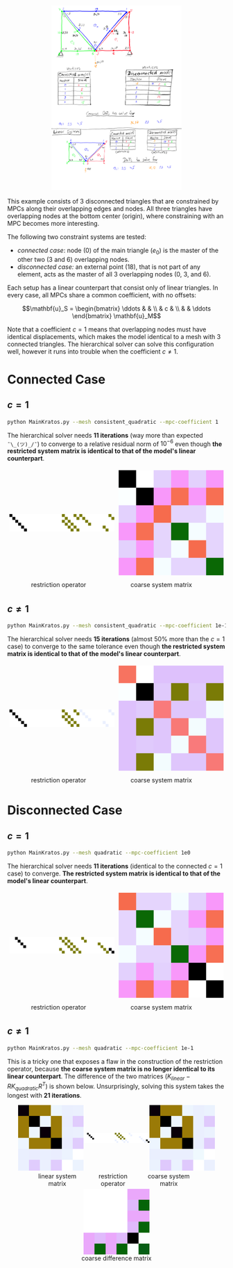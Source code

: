 <p align="center">
<img src=".readme/figure.png" width=300/>
</p>

This example consists of 3 disconnected triangles that are constrained by MPCs along their overlapping edges and nodes. All three triangles have overlapping nodes at the bottom center (origin), where constraining with an MPC becomes more interesting.

The following two constraint systems are tested:
- *connected case*: node ($0$) of the main triangle ($e_0$) is the master of the other two ($3$ and $6$) overlapping nodes.
- *disconnected case:* an external point ($18$), that is not part of any element, acts as the master of all 3 overlapping nodes ($0$, $3$, and $6$).

Each setup has a linear counterpart that consist only of linear triangles. In every case, all MPCs share a common coefficient, with no offsets:
```math
\mathbf{u}_S =
\begin{bmatrix}
    \ddots & & \\
    & c & \\
    & & \ddots
\end{bmatrix}
\mathbf{u}_M
```

Note that a coefficient $c=1$ means that overlapping nodes must have identical displacements, which makes the model identical to a mesh with 3 connected triangles. The hierarchical solver can solve this configuration well, however it runs into trouble when the coefficient $c \neq 1$.

# Connected Case

## $c = 1$

```bash
python MainKratos.py --mesh consistent_quadratic --mpc-coefficient 1
```

The hierarchical solver needs **11 iterations** (way more than expected `¯\_(ツ)_/¯`) to converge to a relative residual norm of $10^{-6}$ even though **the restricted system matrix is identical to that of the model's linear counterpart**.

<div>
    <div width=100% style="display: flex; flex-direction: row; align-items: center; justify-content: center;">
        <figure width=45%; style="margin: 1%;">
            <img alt="restriction operator" src=".readme/consistent_quadratic_restriction_operator_1e0.png" width=100%/>
        </figure>
        <figure width=45%; style="margin: 1%;">
            <img alt="coarse system matrix" src=".readme/consistent_quadratic_coarse_system_matrix_1e0.png"  width=100%/>
        </figure>
    </div>
    <div width=100% style="display: flex; flex-direction: row; align-items: center;">
        <figcaption style="width: 45%; margin: 1%; text-align: center;">restriction operator</figcaption>
        <figcaption style="width: 45%; margin: 1%; text-align: center;">coarse system matrix</figcaption>
    </div>
</div>

## $c \neq 1$

```bash
python MainKratos.py --mesh consistent_quadratic --mpc-coefficient 1e-1
```

The hierarchical solver needs **15 iterations** (almost 50% more than the $c=1$ case) to converge to the same tolerance even though **the restricted system matrix is identical to that of the model's linear counterpart**.

<div>
    <div width=100% style="display: flex; flex-direction: row; align-items: center; justify-content: center;">
        <figure width=45%; style="margin: 1%;">
            <img alt="restriction operator" src=".readme/consistent_quadratic_restriction_operator_1e-1.png" width=100%/>
        </figure>
        <figure width=45%; style="margin: 1%;">
            <img alt="coarse system matrix" src=".readme/consistent_quadratic_coarse_system_matrix_1e-1.png"  width=100%/>
        </figure>
    </div>
    <div width=100% style="display: flex; flex-direction: row; align-items: center;">
        <figcaption style="width: 45%; margin: 1%; text-align: center;">restriction operator</figcaption>
        <figcaption style="width: 45%; margin: 1%; text-align: center;">coarse system matrix</figcaption>
    </div>
</div>


# Disconnected Case


## $c=1$

```bash
python MainKratos.py --mesh quadratic --mpc-coefficient 1e0
```

The hierarchical solver needs **11 iterations** (identical to the connected $c=1$ case) to converge. **The restricted system matrix is identical to that of the model's linear counterpart**.

<div>
    <div width=100% style="display: flex; flex-direction: row; align-items: center; justify-content: center;">
        <figure width=45%; style="margin: 1%;">
            <img alt="restriction operator" src=".readme/quadratic_restriction_operator_1e0.png" width=100%/>
        </figure>
        <figure width=45%; style="margin: 1%;">
            <img alt="coarse system matrix" src=".readme/quadratic_coarse_system_matrix_1e0.png"  width=100%/>
        </figure>
    </div>
    <div width=100% style="display: flex; flex-direction: row; align-items: center;">
        <figcaption style="width: 45%; margin: 1%; text-align: center;">restriction operator</figcaption>
        <figcaption style="width: 45%; margin: 1%; text-align: center;">coarse system matrix</figcaption>
    </div>
</div>

## $c \neq 1$

```bash
python MainKratos.py --mesh quadratic --mpc-coefficient 1e-1
```

This is a tricky one that exposes a flaw in the construction of the restriction operator, because **the coarse system matrix is no longer identical to its linear counterpart**. The difference of the two matrices ($K_{linear} - RK_{quadratic}R^T$) is shown below. Unsurprisingly, solving this system takes the longest with **21 iterations**.

<div width=100% style="display: flex; flex-direction: column; align-items: center; justify-content: center;">
    <div width=100% style="display: flex; flex-direction: row; align-items: center; justify-content: center;">
        <img alt="linear system matrix" src=".readme/linear_system_matrix_filtered.png"  width=30%/>
        <img alt="restriction operator" src=".readme/quadratic_restriction_operator_1e-1.png" width=30%/>
        <img alt="coarse system matrix" src=".readme/quadratic_coarse_system_matrix_1e-1.png"  width=30%/>
    </div>
    <div width=100% style="display: flex; flex-direction: row; align-items: center;">
        <figcaption style="width: 30%; margin: 1%; text-align: center;">linear system matrix</figcaption>
        <figcaption style="width: 30%; margin: 1%; text-align: center;">restriction operator</figcaption>
        <figcaption style="width: 30%; margin: 1%; text-align: center;">coarse system matrix</figcaption>
    </div>
    <img alt="coarse difference" src=".readme/coarse_diff_1e-1.png" width=30%/>
    <figcaption style="width: 100%; text-align: center;">coarse difference matrix</figcaption>
</div>
